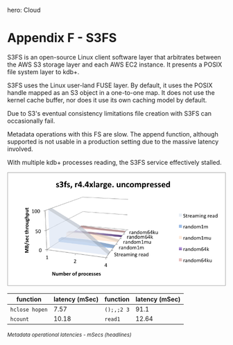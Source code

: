 hero: <i class="fa fa-cloud"></i> Cloud

# Appendix F - S3FS



S3FS is an open-source Linux client software layer that arbitrates between the AWS S3 storage layer and each AWS EC2 instance. It presents a POSIX file system layer to kdb+.

S3FS uses the Linux user-land FUSE layer. By default, it uses the POSIX handle mapped as an S3 object in a one-to-one map. It does not use the kernel cache buffer, nor does it use its own caching model by default.

Due to S3's eventual consistency limitations file creation with S3FS can occasionally fail.

Metadata operations with this FS are slow. The append function, although supported is not usable in a production setting due to the massive latency involved.

With multiple kdb+ processes reading, the S3FS service effectively stalled.

![s3fs](img/media/image38.png)

function       | latency (mSec) | function   | latency (mSec) 
---------------|----------------|------------|---------------
`hclose hopen` | 7.57           | `();,;2 3` | 91.1
`hcount`       | 10.18          | `read1`    | 12.64

<small>_Metadata operational latencies - mSecs (headlines)_</small>


